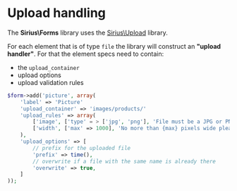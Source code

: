 # Upload handling

The **Sirius\Forms** library uses the [Sirius\Upload](http://github.com/siriusphp/upload) library.

For each element that is of type `file` the library will construct an __"upload handler"__. For that the element specs need to contain:

- the `upload_container`
- upload options
- upload validation rules

```php
$form->add('picture', array(
    'label' => 'Picture'
	'upload_container' => 'images/products/'
	'upload_rules' => array(
		['image', ['type' = > ['jpg', 'png'], 'File must be a JPG or PNG']
		['width', ['max' => 1000], 'No more than {max} pixels wide please']
	),
	'upload_options' => [
		// prefix for the uploaded file
		'prefix' => time(),
		// overwrite if a file with the same name is already there
		'overwrite' => true,
	]
));

```